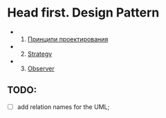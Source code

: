 # Head first. Design Pattern

- 1. [Принципи проектирования](./documentation/1-design-principles.md)
- 2. [Strategy](./documentation/2-strategy.md)
- 3. [Observer](./documentation/3-observer.md)

## TODO:
- [ ] add relation names for the UML;
